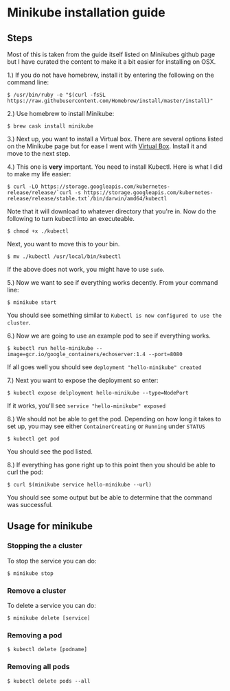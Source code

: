 # Minikube installation guide

## Steps

Most of this is taken from the guide itself listed on Minikubes github page but I have curated the content to make it a bit easier for installing on OSX.

1.) If you do not have homebrew, install it by entering the following on the command line:

```
$ /usr/bin/ruby -e "$(curl -fsSL https://raw.githubusercontent.com/Homebrew/install/master/install)"
```

2.) Use homebrew to install Minikube:

```
$ brew cask install minikube
```

3.) Next up, you want to install a Virtual box. There are several options listed on the Minikube page but for ease I went with [Virtual Box](https://www.virtualbox.org/wiki/Downloads). Install it and move to the next step.

4.) This one is **very** important. You need to install Kubectl. Here is what I did to make my life easier:

```
$ curl -LO https://storage.googleapis.com/kubernetes-release/release/`curl -s https://storage.googleapis.com/kubernetes-release/release/stable.txt`/bin/darwin/amd64/kubectl
```

Note that it will download to whatever directory that you're in. Now do the following to turn kubectl into an executeable.

```
$ chmod +x ./kubectl
```

Next, you want to move this to your bin.

```
$ mv ./kubectl /usr/local/bin/kubectl
```

If the above does not work, you might have to use `sudo`.

5.) Now we want to see if everything works decently. From your command line:

```
$ minikube start
```

You should see something similar to `Kubectl is now configured to use the cluster`.

6.) Now we are going to use an example pod to see if everything works.

```
$ kubectl run hello-minikube --image=gcr.io/google_containers/echoserver:1.4 --port=8080
```

If all goes well you should see `deployment "hello-minikube" created`

7.) Next you want to expose the deployment so enter:

```
$ kubectl expose delployment hello-minikube --type=NodePort
```

If it works, you'll see `service "hello-minikube" exposed`

8.) We should not be able to get the pod. Depending on how long it takes to set up, you may see either `ContainerCreating` or `Running` under `STATUS`

```
$ kubectl get pod
```

You should see the pod listed.

8.) If everything has gone right up to this point then you should be able to curl the pod:

```
$ curl $(minikube service hello-minikube --url)
```

You should see some output but be able to determine that the command was successful.

## Usage for minikube

### Stopping the a cluster

To stop the service you can do:

```
$ minikube stop
```

### Remove a cluster

To delete a service you can do:

```
$ minikube delete [service]
```

### Removing a pod

```
$ kubectl delete [podname]
```

### Removing **all** pods

```
$ kubectl delete pods --all
```